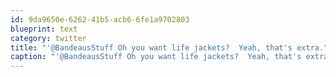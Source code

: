 ```yaml
---
id: 9da9650e-6262-41b5-acb6-6fe1a9702803
blueprint: text
category: twitter
title: "'@BandeausStuff Oh you want life jackets?  Yeah, that's extra."
caption: "'@BandeausStuff Oh you want life jackets?  Yeah, that's extra."
---
```

